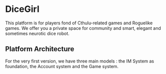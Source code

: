 # DiceGirl

This platform is for players fond of Cthulu-related games and Roguelike games.
We offer you a private space for community and smart, elegant and sometimes neurotic dice robot.


## Platform Architecture

For the very first version, we have three main models : the IM System as foundation, the Account system and the Game system.
